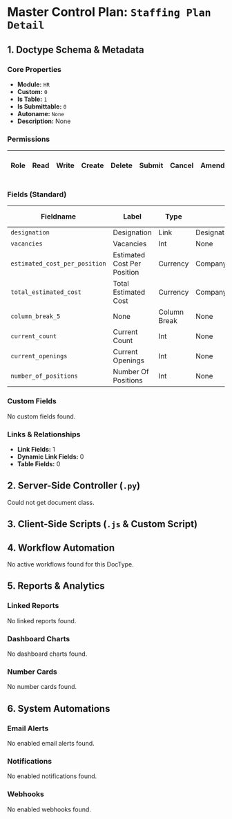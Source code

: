 # Master Control Plan: `Staffing Plan Detail`

## 1. Doctype Schema & Metadata

### Core Properties
- **Module:** `HR`
- **Custom:** `0`
- **Is Table:** `1`
- **Is Submittable:** `0`
- **Autoname:** `None`
- **Description:** None

### Permissions
| Role | Read | Write | Create | Delete | Submit | Cancel | Amend | Report | Import | Export | Print | Email | Share | Set User Perms |
|---|---|---|---|---|---|---|---|---|---|---|---|---|---|---|


### Fields (Standard)
| Fieldname | Label | Type | Options | Required | Hidden | Read Only | Default | Description |
|---|---|---|---|---|---|---|---|---|
| `designation` | Designation | Link | Designation | ✅ |  |  | None | None |
| `vacancies` | Vacancies | Int | None |  |  |  | None | None |
| `estimated_cost_per_position` | Estimated Cost Per Position | Currency | Company:company:default_currency |  |  |  | None | None |
| `total_estimated_cost` | Total Estimated Cost | Currency | Company:company:default_currency |  |  | ✅ | None | None |
| `column_break_5` | None | Column Break | None |  |  |  | None | None |
| `current_count` | Current Count | Int | None |  |  | ✅ | None | None |
| `current_openings` | Current Openings | Int | None |  |  | ✅ | None | None |
| `number_of_positions` | Number Of Positions | Int | None |  |  | ✅ | None | None |


### Custom Fields
No custom fields found.


### Links & Relationships
- **Link Fields:** 1
- **Dynamic Link Fields:** 0
- **Table Fields:** 0

## 2. Server-Side Controller (`.py`)
Could not get document class.


## 3. Client-Side Scripts (`.js` & Custom Script)




## 4. Workflow Automation
No active workflows found for this DocType.


## 5. Reports & Analytics
### Linked Reports
No linked reports found.


### Dashboard Charts
No dashboard charts found.


### Number Cards
No number cards found.


## 6. System Automations
### Email Alerts
No enabled email alerts found.


### Notifications
No enabled notifications found.


### Webhooks
No enabled webhooks found.
